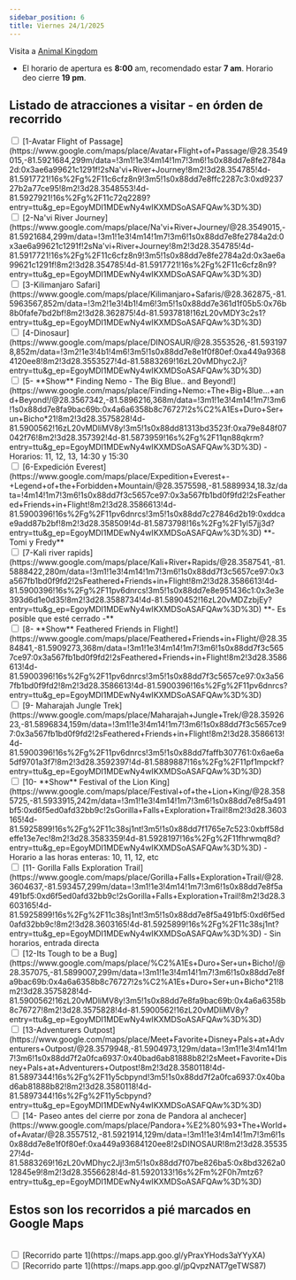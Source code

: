 ```yaml
---
sidebar_position: 6
title: Viernes 24/1/2025
---
```


Visita a [Animal Kingdom](https://www.google.com.ar/maps/place/Disney's+Animal+Kingdom/@28.3574423,-81.5931537,17z/data=!3m1!4b1!4m6!3m5!1s0x88dd81a33dfde1fd:0x3438044622233fbb!8m2!3d28.3574423!4d-81.5905788!16zL20vMDJoends?entry=ttu&g_ep=EgoyMDI1MDEwMS4wIKXMDSoASAFQAw%3D%3D)

- El horario de apertura es **8:00** am, recomendado estar **7 am**. Horario deo cierre **19 pm**.


## Listado de atracciones a visitar - en órden de recorrido

<input type="checkbox" id="task1" />
<label for="task1">[1-Avatar Flight of Passage](https://www.google.com/maps/place/Avatar+Flight+of+Passage/@28.3549015,-81.5921684,299m/data=!3m1!1e3!4m14!1m7!3m6!1s0x88dd7e8fe2784a2d:0x3ae6a99621c1291f!2sNa'vi+River+Journey!8m2!3d28.354785!4d-81.5917721!16s%2Fg%2F11c6cfz8n9!3m5!1s0x88dd7e8ffc2287c3:0xd923727b2a77ce95!8m2!3d28.3548553!4d-81.5927921!16s%2Fg%2F11c72q2289?entry=ttu&g_ep=EgoyMDI1MDEwNy4wIKXMDSoASAFQAw%3D%3D) </label>

<br />

<input type="checkbox" id="task2" />
<label for="task2">[2-Na'vi River Journey](https://www.google.com/maps/place/Na'vi+River+Journey/@28.3549015,-81.5921684,299m/data=!3m1!1e3!4m14!1m7!3m6!1s0x88dd7e8fe2784a2d:0x3ae6a99621c1291f!2sNa'vi+River+Journey!8m2!3d28.354785!4d-81.5917721!16s%2Fg%2F11c6cfz8n9!3m5!1s0x88dd7e8fe2784a2d:0x3ae6a99621c1291f!8m2!3d28.354785!4d-81.5917721!16s%2Fg%2F11c6cfz8n9?entry=ttu&g_ep=EgoyMDI1MDEwNy4wIKXMDSoASAFQAw%3D%3D) </label>

<br />

<input type="checkbox" id="task3" />
<label for="task3">[3-Kilimanjaro Safari](https://www.google.com/maps/place/Kilimanjaro+Safaris/@28.362875,-81.5963567,852m/data=!3m2!1e3!4b1!4m6!3m5!1s0x88dd7e361d1f05b5:0x76b8b0fafe7bd2bf!8m2!3d28.362875!4d-81.5937818!16zL20vMDY3c2s1?entry=ttu&g_ep=EgoyMDI1MDEwNy4wIKXMDSoASAFQAw%3D%3D) </label>

<br />

<input type="checkbox" id="task4" />
<label for="task4">[4-Dinosaur](https://www.google.com/maps/place/DINOSAUR/@28.3553526,-81.5931978,852m/data=!3m2!1e3!4b1!4m6!3m5!1s0x88dd7e8e1f0f80ef:0xa449a93684120ee8!8m2!3d28.3553527!4d-81.5883269!16zL20vMDhyc2Jj?entry=ttu&g_ep=EgoyMDI1MDEwNy4wIKXMDSoASAFQAw%3D%3D) </label>

<br />

<input type="checkbox" id="task5" />
<label for="task5">[5- **Show** Finding Nemo - The Big Blue.. and Beyond!](https://www.google.com/maps/place/Finding+Nemo:+The+Big+Blue...+and+Beyond!/@28.3567342,-81.5896216,368m/data=!3m1!1e3!4m14!1m7!3m6!1s0x88dd7e8fa9bac69b:0x4a6a6358b8c76727!2s%C2%A1Es+Duro+Ser+un+Bicho*21!8m2!3d28.3575828!4d-81.5900562!16zL20vMDliMV8y!3m5!1s0x88dd81313bd3523f:0xa79e848f07042f76!8m2!3d28.357392!4d-81.5873959!16s%2Fg%2F11qn88qkrm?entry=ttu&g_ep=EgoyMDI1MDEwNy4wIKXMDSoASAFQAw%3D%3D) - Horarios: 11, 12, 13, 14:30 y 15:30 </label>

<br />

<input type="checkbox" id="task6" />
<label for="task6">[6-Expedición Everest](https://www.google.com/maps/place/Expedition+Everest+-+Legend+of+the+Forbidden+Mountain/@28.3575598,-81.5889934,18.3z/data=!4m14!1m7!3m6!1s0x88dd7f3c5657ce97:0x3a567fb1bd0f9fd2!2sFeathered+Friends+in+Flight!8m2!3d28.3586613!4d-81.5900396!16s%2Fg%2F11pv6dnrcs!3m5!1s0x88dd7c27846d2b19:0xddcae9add87b2bf!8m2!3d28.358509!4d-81.5873798!16s%2Fg%2F1yl57jj3d?entry=ttu&g_ep=EgoyMDI1MDEwNy4wIKXMDSoASAFQAw%3D%3D) **- Tomi y Fredy**</label>

<br />

<input type="checkbox" id="task7" />
<label for="task7">[7-Kali river rapids](https://www.google.com/maps/place/Kali+River+Rapids/@28.3587541,-81.5888422,280m/data=!3m1!1e3!4m14!1m7!3m6!1s0x88dd7f3c5657ce97:0x3a567fb1bd0f9fd2!2sFeathered+Friends+in+Flight!8m2!3d28.3586613!4d-81.5900396!16s%2Fg%2F11pv6dnrcs!3m5!1s0x88dd7e8e951436c1:0x3e3e393d6d1e0d35!8m2!3d28.3588734!4d-81.5890452!16zL20vMDZzbjEy?entry=ttu&g_ep=EgoyMDI1MDEwNy4wIKXMDSoASAFQAw%3D%3D) **- Es posible que esté cerrado -**</label>

<br />

<input type="checkbox" id="task8" />
<label for="task8">[8- **Show** Feathered Friends in Flight!](https://www.google.com/maps/place/Feathered+Friends+in+Flight/@28.3584841,-81.5909273,368m/data=!3m1!1e3!4m14!1m7!3m6!1s0x88dd7f3c5657ce97:0x3a567fb1bd0f9fd2!2sFeathered+Friends+in+Flight!8m2!3d28.3586613!4d-81.5900396!16s%2Fg%2F11pv6dnrcs!3m5!1s0x88dd7f3c5657ce97:0x3a567fb1bd0f9fd2!8m2!3d28.3586613!4d-81.5900396!16s%2Fg%2F11pv6dnrcs?entry=ttu&g_ep=EgoyMDI1MDEwNy4wIKXMDSoASAFQAw%3D%3D) </label>

<br />

<input type="checkbox" id="task9" />
<label for="task9">[9- Maharajah Jungle Trek](https://www.google.com/maps/place/Maharajah+Jungle+Trek/@28.3592623,-81.5896834,159m/data=!3m1!1e3!4m14!1m7!3m6!1s0x88dd7f3c5657ce97:0x3a567fb1bd0f9fd2!2sFeathered+Friends+in+Flight!8m2!3d28.3586613!4d-81.5900396!16s%2Fg%2F11pv6dnrcs!3m5!1s0x88dd7faffb307761:0x6ae6a5df9701a3f7!8m2!3d28.3592397!4d-81.5889887!16s%2Fg%2F11pf1mpckf?entry=ttu&g_ep=EgoyMDI1MDEwNy4wIKXMDSoASAFQAw%3D%3D) </label>


<br />

<input type="checkbox" id="task10" />
<label for="task10">[10- **Show** Festival of the Lion King](https://www.google.com/maps/place/Festival+of+the+Lion+King/@28.3585725,-81.5933915,242m/data=!3m1!1e3!4m14!1m7!3m6!1s0x88dd7e8f5a491bf5:0xd6f5ed0afd32bb9c!2sGorilla+Falls+Exploration+Trail!8m2!3d28.3603165!4d-81.5925899!16s%2Fg%2F11c38sj1nt!3m5!1s0x88dd7f1765e7c523:0xbff58deffe13e7ec!8m2!3d28.3583359!4d-81.5928197!16s%2Fg%2F11fhrwmq8d?entry=ttu&g_ep=EgoyMDI1MDEwNy4wIKXMDSoASAFQAw%3D%3D) - Horario a las horas enteras: 10, 11, 12, etc </label>

<br />

<input type="checkbox" id="task11" />
<label for="task11">[11- Gorilla Falls Exploration Trail](https://www.google.com/maps/place/Gorilla+Falls+Exploration+Trail/@28.3604637,-81.593457,299m/data=!3m1!1e3!4m14!1m7!3m6!1s0x88dd7e8f5a491bf5:0xd6f5ed0afd32bb9c!2sGorilla+Falls+Exploration+Trail!8m2!3d28.3603165!4d-81.5925899!16s%2Fg%2F11c38sj1nt!3m5!1s0x88dd7e8f5a491bf5:0xd6f5ed0afd32bb9c!8m2!3d28.3603165!4d-81.5925899!16s%2Fg%2F11c38sj1nt?entry=ttu&g_ep=EgoyMDI1MDEwNy4wIKXMDSoASAFQAw%3D%3D) - Sin horarios, entrada directa </label>

<br />

<input type="checkbox" id="task12" />
<label for="task12">[12-Its Tough to be a Bug](https://www.google.com/maps/place/%C2%A1Es+Duro+Ser+un+Bicho!/@28.357075,-81.5899007,299m/data=!3m1!1e3!4m14!1m7!3m6!1s0x88dd7e8fa9bac69b:0x4a6a6358b8c76727!2s%C2%A1Es+Duro+Ser+un+Bicho*21!8m2!3d28.3575828!4d-81.5900562!16zL20vMDliMV8y!3m5!1s0x88dd7e8fa9bac69b:0x4a6a6358b8c76727!8m2!3d28.3575828!4d-81.5900562!16zL20vMDliMV8y?entry=ttu&g_ep=EgoyMDI1MDEwNy4wIKXMDSoASAFQAw%3D%3D) </label>

<br />

<input type="checkbox" id="task13" />
<label for="task13">[13-Adventurers Outpost](https://www.google.com/maps/place/Meet+Favorite+Disney+Pals+at+Adventurers+Outpost/@28.3579948,-81.5904973,129m/data=!3m1!1e3!4m14!1m7!3m6!1s0x88dd7f2a0fca6937:0x40bad6ab81888b82!2sMeet+Favorite+Disney+Pals+at+Adventurers+Outpost!8m2!3d28.3580118!4d-81.5897344!16s%2Fg%2F11y5cbpynd!3m5!1s0x88dd7f2a0fca6937:0x40bad6ab81888b82!8m2!3d28.3580118!4d-81.5897344!16s%2Fg%2F11y5cbpynd?entry=ttu&g_ep=EgoyMDI1MDEwNy4wIKXMDSoASAFQAw%3D%3D) </label>


<br />

<input type="checkbox" id="task14" />
<label for="task14">[14- Paseo antes del cierre por zona de Pandora al anchecer](https://www.google.com/maps/place/Pandora+%E2%80%93+The+World+of+Avatar/@28.3557512,-81.5921914,129m/data=!3m1!1e3!4m14!1m7!3m6!1s0x88dd7e8e1f0f80ef:0xa449a93684120ee8!2sDINOSAUR!8m2!3d28.3553527!4d-81.5883269!16zL20vMDhyc2Jj!3m5!1s0x88dd7f07be826ba5:0x8bd3262a012845e9!8m2!3d28.3556628!4d-81.5920133!16s%2Fm%2F0h7mtz6?entry=ttu&g_ep=EgoyMDI1MDEwNy4wIKXMDSoASAFQAw%3D%3D) </label>


## Estos son los recorridos a pié marcados en Google Maps

<br />

<input type="checkbox" id="task15" />
<label for="task15">[Recorrido parte 1](https://maps.app.goo.gl/yPraxYHods3aYYyXA) </label>


<br />

<input type="checkbox" id="task16" />
<label for="task16">[Recorrido parte 1](https://maps.app.goo.gl/jpQvpzNAT7geTWS87) </label>

